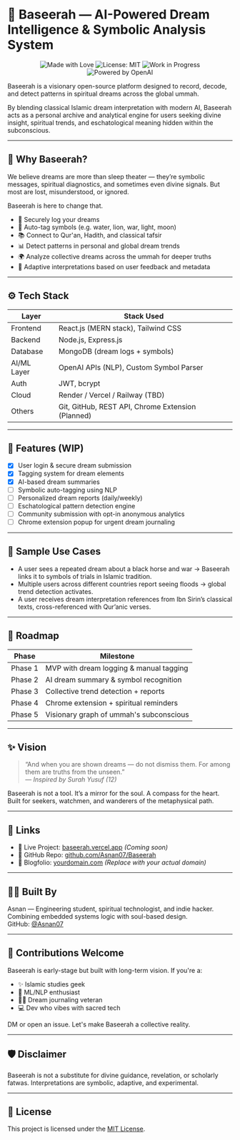 # 🌌 Baseerah — AI-Powered Dream Intelligence & Symbolic Analysis System

<p align="center">
  <img src="https://img.shields.io/badge/Build%20with-Love%20%26%20Code-red?style=for-the-badge" alt="Made with Love">
  <img src="https://img.shields.io/badge/License-MIT-blue?style=for-the-badge" alt="License: MIT">
  <img src="https://img.shields.io/badge/Status-WIP-yellow?style=for-the-badge" alt="Work in Progress">
  <img src="https://img.shields.io/badge/Powered%20by-OpenAI-brightgreen?style=for-the-badge" alt="Powered by OpenAI">
</p>

Baseerah is a visionary open-source platform designed to record, decode, and detect patterns in spiritual dreams across the global ummah.

By blending classical Islamic dream interpretation with modern AI, Baseerah acts as a personal archive and analytical engine for users seeking divine insight, spiritual trends, and eschatological meaning hidden within the subconscious.

---

## 🧠 Why Baseerah?

We believe dreams are more than sleep theater — they’re symbolic messages, spiritual diagnostics, and sometimes even divine signals. But most are lost, misunderstood, or ignored.

Baseerah is here to change that.

- 🔐 Securely log your dreams
- 🧵 Auto-tag symbols (e.g. water, lion, war, light, moon)
- 📚 Connect to Qur'an, Hadith, and classical tafsir
- 📊 Detect patterns in personal and global dream trends
- 🌍 Analyze collective dreams across the ummah for deeper truths
- 🔁 Adaptive interpretations based on user feedback and metadata

---

## ⚙️ Tech Stack

| Layer        | Stack Used                             |
|--------------|----------------------------------------|
| Frontend     | React.js (MERN stack), Tailwind CSS    |
| Backend      | Node.js, Express.js                    |
| Database     | MongoDB (dream logs + symbols)         |
| AI/ML Layer  | OpenAI APIs (NLP), Custom Symbol Parser |
| Auth         | JWT, bcrypt                            |
| Cloud        | Render / Vercel / Railway (TBD)        |
| Others       | Git, GitHub, REST API, Chrome Extension (Planned) |

---

## 🚧 Features (WIP)

- [x] User login & secure dream submission
- [x] Tagging system for dream elements
- [x] AI-based dream summaries
- [ ] Symbolic auto-tagging using NLP
- [ ] Personalized dream reports (daily/weekly)
- [ ] Eschatological pattern detection engine
- [ ] Community submission with opt-in anonymous analytics
- [ ] Chrome extension popup for urgent dream journaling

---

## 🔮 Sample Use Cases

- A user sees a repeated dream about a black horse and war → Baseerah links it to symbols of trials in Islamic tradition.
- Multiple users across different countries report seeing floods → global trend detection activates.
- A user receives dream interpretation references from Ibn Sirin’s classical texts, cross-referenced with Qur’anic verses.

---

## 🧭 Roadmap

| Phase      | Milestone                                 |
|------------|-------------------------------------------|
| Phase 1    | MVP with dream logging & manual tagging   |
| Phase 2    | AI dream summary & symbol recognition     |
| Phase 3    | Collective trend detection + reports      |
| Phase 4    | Chrome extension + spiritual reminders    |
| Phase 5    | Visionary graph of ummah's subconscious   |

---

## ✨ Vision

> “And when you are shown dreams — do not dismiss them. For among them are truths from the unseen.”  
> — *Inspired by Surah Yusuf (12)*

Baseerah is not a tool. It’s a mirror for the soul. A compass for the heart.  
Built for seekers, watchmen, and wanderers of the metaphysical path.

---

## 📎 Links

- 🔗 Live Project: [baseerah.vercel.app](https://baseerah.vercel.app) *(Coming soon)*
- 🔗 GitHub Repo: [github.com/Asnan07/Baseerah](https://github.com/Asnan07/Baseerah)
- 🔗 Blogfolio: [yourdomain.com](https://yourdomain.com) *(Replace with your actual domain)*

---

## 🧑‍💻 Built By

Asnan — Engineering student, spiritual technologist, and indie hacker.  
Combining embedded systems logic with soul-based design.  
GitHub: [@Asnan07](https://github.com/Asnan07)

---

## 🤝 Contributions Welcome

Baseerah is early-stage but built with long-term vision. If you're a:

- ✨ Islamic studies geek  
- 🧠 ML/NLP enthusiast  
- 🧘‍♂️ Dream journaling veteran  
- 💻 Dev who vibes with sacred tech  

DM or open an issue. Let's make Baseerah a collective reality.

---

## 🛡️ Disclaimer

Baseerah is not a substitute for divine guidance, revelation, or scholarly fatwas. Interpretations are symbolic, adaptive, and experimental.

---

## 📄 License

This project is licensed under the [MIT License](LICENSE).
